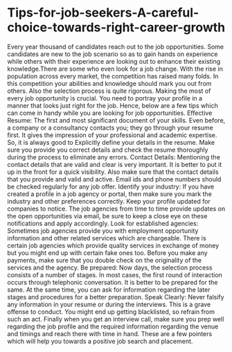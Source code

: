 # Tips-for-job-seekers-A-careful-choice-towards-right-career-growth
 Every year thousand of candidates reach out to the job opportunities. Some candidates are new to the job scenario so as to gain hands on experience while others with their experience are looking out to enhance their existing knowledge.There are some who even look for a job change. With the rise in population across every market, the competition has raised many folds. In this competition your abilities and knowledge should mark you out from others. Also the selection process is quite rigorous. Making the most of every job opportunity is crucial. You need to portray your profile in a manner that looks just right for the job. Hence, below are a few tips which can come in handy while you are looking for job opportunities.  Effective Resume: The first and most significant document of your skills.  Even before, a company or a consultancy contacts you; they go through your resume first. It gives the impression of your professional and academic expertise. So, it is always good to Explicitly define your details in the resume. Make sure you provide you correct details and check the resume thoroughly during the process to eliminate any errors. Contact Details: Mentioning the contact details that are valid and clear is very important. It is better to put it up in the front for a quick visibility. Also make sure that the contact details that you provide and valid and active. Email ids and phone numbers should be checked regularly for any job offer. Identify your industry: If you have created a profile in a job agency or portal, then make sure you mark the industry and other preferences correctly. Keep your profile updated for companies to notice. The job agencies from time to time provide updates on the open opportunities via email, be sure to keep a close eye on these notifications and apply accordingly. Look for established agencies: Sometimes job agencies provide you with employment opportunity information and other related services which are chargeable. There is certain job agencies which provide quality services in exchange of money but you might end up with certain fake ones too. Before you make any payments, make sure that you double check on the originality of the services and the agency. Be prepared: Now days, the selection process consists of a number of stages. In most cases, the first round of interaction occurs through telephonic conversation. It is better to be prepared for the same. At the same time, you can ask for information regarding the later stages and procedures for a better preparation. Speak Clearly: Never falsify any information in your resume or during the interviews. This is a grave offense to conduct. You might end up getting blacklisted, so refrain from such an act. Finally when you get an interview call, make sure you prep well regarding the job profile and the required information regarding the venue and timings and reach there with time in hand.  These are a few pointers which will help you towards a positive job search and placement.
